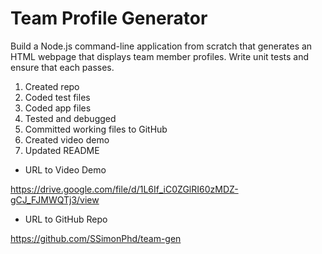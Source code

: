 # Team Profile Generator

Build a Node.js command-line application from scratch that generates an HTML webpage that displays team member profiles. Write unit tests and ensure that each passes.

1. Created repo
1. Coded test files
1. Coded app files
1. Tested and debugged
1. Committed working files to GitHub
1. Created video demo
1. Updated README

- URL to Video Demo

https://drive.google.com/file/d/1L6If_iC0ZGlRI60zMDZ-gCJ_FJMWQTj3/view

- URL to GitHub Repo

https://github.com/SSimonPhd/team-gen 
